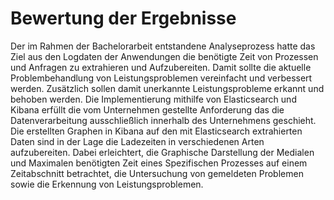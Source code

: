 # Bewertung der Ergebnisse

Der im Rahmen der Bachelorarbeit entstandene Analyseprozess hatte das Ziel aus den Logdaten der Anwendungen die benötigte Zeit von Prozessen und Anfragen zu extrahieren und Aufzubereiten. Damit sollte die aktuelle Problembehandlung von Leistungsproblemen  vereinfacht und verbessert werden. Zusätzlich sollen damit unerkannte Leistungsprobleme erkannt und behoben werden. Die Implementierung mithilfe von Elasticsearch und Kibana erfüllt die vom Unternehmen gestellte Anforderung das die Datenverarbeitung ausschließlich innerhalb des Unternehmens geschieht. Die erstellten Graphen in Kibana auf den mit Elasticsearch extrahierten Daten sind in der Lage die Ladezeiten in verschiedenen Arten aufzubereiten. Dabei erleichtert, die Graphische Darstellung der Medialen und Maximalen benötigten Zeit eines Spezifischen Prozesses auf einem Zeitabschnitt betrachtet, die Untersuchung von gemeldeten Problemen sowie die Erkennung von Leistungsproblemen. 

<!-- 
# Konzept der Anwendung

## Datenerfassung

\begin{figure}
\centering
\includegraphics[width=1\textwidth,height=\textheight]{source/figures/datensatz.jpeg}
\caption{Beispieldatensatz der Abspeicherung von Geräte Logs auf dem FTP-Server
\label{Beispieldatensatz}}
\end{figure}
Bisher loggt die Anwendung, die benötigte Zeit zum Abschließen von Performance Relevanten Prozessen. Dazu wird beim Aufruf eines Prozesses eine Stoppuhr gestartet, welche mit Beendigung des Prozesses die verstrichene Zeit im Log Dokumentiert. Intern ist festgelegt, dass am ende des Tages und im Falle eines Geräte oder Anwendung Absturzes die Logs des Gerätes automatisch auf den Internen FTP-Server der Brunata geladen werden.
Jeder eingegangen Satz an Log Daten wird unter dem Gerätenamen, sowie die Logs untergeordnet unter dem Anwendungsnamen, abgespeichert. Ein Beispiel ist in Abbildung \ref{Beispieldatensatz} zu sehen. Im Rahmen dieser Arbeit werden nur Logs der Anwendung GEMO betrachtet. 

## Datenverarbeitung 

Für die Verarbeitung der Logdaten wird Elasticsearch benutzt[@el2]. Es baut auf der Apache Lucene-Bibliothek auf und ermöglicht durch die Verwendung von Runtimefields und Scripting, Felder und Ausdrücke zur Laufzeit ohne erneute Indexierung zu Extrahieren[@el1]. Die Extraktion ohne erneute Indexierung Spart Speicher und erhöht die Verarbeitungsgeschwindigkeit[@el].--

 Die Verarbeitung besteht dabei aus Drei Schritten: Strukturierung der Datei, Indexierung und Anwendung der Runtimefields. Zur Strukturierung wird ein Grokpattern verwendet und mit einem Mapping wird bestimmt wie die Datei und die darin enthaltenen Felder gespeichert und Indexiert werden. Mithilfe von Scripts und Grokpattern in Runtimefields werden der Prozessname und die benötigte Zeit aus unseren Strukturierten und Indexierten Feldern extrahiert.

## Visualisierung der Daten

Für die Graphische Darstellung der Daten wird Kibana verwendet. Dazu wird ein Data View auf den Indexierten Daten erzeugt. 
 Kibana Zur Visualisierung wird in Kibana ein Data View erstellt welches auf unsere Indexierten Daten basiert. Zur Graphischen Darstellung wird 
Kibana ist eine Open-Source-Visualisierungs- und Analyseplattform, die auf Elasticsearch aufbaut und von der Firma Elastic entwickelt wird. Kibana ermöglicht es die über Elasticsearch verarbeiteten Daten auf vielfältige weise zu Visualisieren. 
 Kibana greift dazu in "Data Views" auf einen oder mehrere Elasticsearch Daten ströme, Indices oder benannten index zu. Eine Data View stellt dafür Dashboards zur Verfügung in welchen man die Daten seinen Wünschen entsprechend Graphisch darstellen kann. Die Ausgewerteten Daten werden in einem Dashboard in Form eines Graphen Visualisiert.


## Datenextraktion 

Für die Extraktion werden unterschiedliche Runtimefields in Kombination mit Grok Pattern verwendet. 
Elasticsearch bietet eine einfache und kostenlose Benutzung der Such und Extrahier Methoden im gegensatz zu
Die Prozesszeiten mit dem Zugehörigen Prozessen aus einem Log werden mithilfe eines Runtimefields in Kombination mit einem Grok Pattern extrahiert. 



## Methode

Donec imperdiet, lectus vestibulum sagittis tempus, turpis dolor euismod justo, vel tempus neque libero sit amet tortor. Nam cursus commodo tincidunt.

### Unterabschnitt 1

Das ist der erste Teil der Methodik. Duis tempor sapien sed tellus ultrices blandit. Sed porta mauris tortor, eu vulputate arcu dapibus ac. Curabitur sodales at felis efficitur sollicitudin. Quisque at neque sollicitudin, mollis arcu vitae, faucibus tellus.

### Unterabschnitt 2

Das ist der zweite Teil der Methodik. Sed ut ipsum ultrices, interdum ipsum vel, lobortis diam. Curabitur sit amet massa quis tortor molestie dapibus a at libero. Mauris mollis magna quis ante vulputate consequat. Integer leo turpis, suscipit ac venenatis pellentesque, efficitur non sem. Pellentesque eget vulputate turpis. Etiam id nibh at elit fermentum interdum.

<!--
Kommentare können so hinzugefügt werden.


## Ergebnisse

Die Tabelle \ref{tabellenreferenz} zeigt uns wie man eine Tabelle hinzufügt. Integer tincidunt sed nisl eget pellentesque. Mauris eleifend, nisl non lobortis fringilla, sapien eros aliquet orci, vitae pretium massa neque eu turpis. Pellentesque tincidunt aliquet volutpat. Ut ornare dui id ex sodales laoreet.

<!-- Erzwingt eine neue Seite 

\newpage

---------------------------------------------------------------------------
Spalte 1            Spalte 2                Spalte 3
--------------      -------------------     -------------------
Zeile 1               0.1                     0.2

Zeile 2               0.3                     0.3

Zeile 3               0.4                     0.4      

Zeile 4               0.5                     0.6

---------------------------------------------------------------------------

Table: Das ist die Tabellenbeschriftung. Suspendisse blandit dolor sed tellus venenatis, venenatis fringilla turpis pretium. \label{tabellenreferenz}


## Auseinandersetzung

Das ist die Auseinandersetzung mit den Ergebnissen. Etiam sit amet mi eros. Donec vel nisi sed purus gravida fermentum at quis odio. Vestibulum quis nisl sit amet justo maximus molestie. Maecenas vitae arcu erat. Nulla facilisi. Nam pretium mauris eu enim porttitor, a mattis velit dictum. Nulla sit amet ligula non mauris volutpat fermentum quis vitae sapien.

## Schlussfolgerung

Das ist die Schlussfolgerung des Kapitels. Nullam porta tortor id vehicula interdum. Quisque pharetra, neque ut accumsan suscipit, orci orci commodo tortor, ac finibus est turpis eget justo. Cras sodales nibh nec mauris laoreet iaculis. Morbi volutpat orci felis, id condimentum nulla suscipit eu. Fusce in turpis quis ligula tempus scelerisque eget quis odio. Vestibulum et dolor id erat lobortis ullamcorper quis at sem.
-->